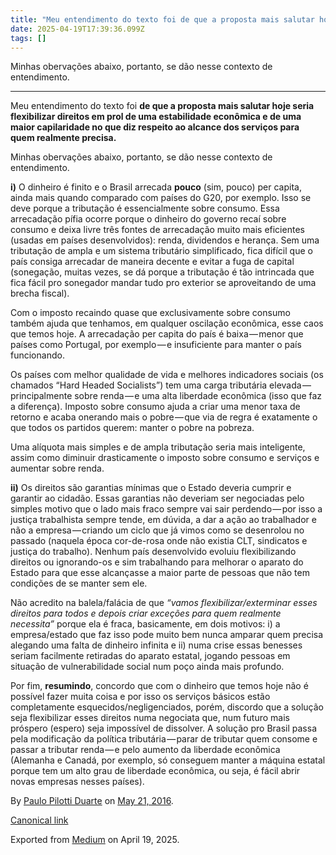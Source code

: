 ```yaml
---
title: "Meu entendimento do texto foi de que a proposta mais salutar hoje seria flexibilizar direitos em…"
date: 2025-04-19T17:39:36.099Z
tags: []
---
```


Minhas obervações abaixo, portanto, se dão nesse contexto de entendimento.

* * *

Meu entendimento do texto foi **de que a proposta mais salutar hoje seria flexibilizar direitos em prol de uma estabilidade econômica e de uma maior capilaridade no que diz respeito ao alcance dos serviços para quem realmente precisa.**

Minhas obervações abaixo, portanto, se dão nesse contexto de entendimento.

**i)** O dinheiro é finito e o Brasil arrecada **pouco** (sim, pouco) per capita, ainda mais quando comparado com países do G20, por exemplo. Isso se deve porque a tributação é essencialmente sobre consumo. Essa arrecadação pífia ocorre porque o dinheiro do governo recaí sobre consumo e deixa livre três fontes de arrecadação muito mais eficientes (usadas em países desenvolvidos): renda, dividendos e herança. Sem uma tributação de ampla e um sistema tributário simplificado, fica difícil que o país consiga arrecadar de maneira decente e evitar a fuga de capital (sonegação, muitas vezes, se dá porque a tributação é tão intrincada que fica fácil pro sonegador mandar tudo pro exterior se aproveitando de uma brecha fiscal).

Com o imposto recaindo quase que exclusivamente sobre consumo também ajuda que tenhamos, em qualquer oscilação econômica, esse caos que temos hoje. A arrecadação per capita do país é baixa — menor que países como Portugal, por exemplo — e insuficiente para manter o país funcionando.

Os países com melhor qualidade de vida e melhores indicadores sociais (os chamados “Hard Headed Socialists”) tem uma carga tributária elevada — principalmente sobre renda — e uma alta liberdade econômica (isso que faz a diferença). Imposto sobre consumo ajuda a criar uma menor taxa de retorno e acaba onerando mais o pobre — que via de regra é exatamente o que todos os partidos querem: manter o pobre na pobreza.

Uma alíquota mais simples e de ampla tributação seria mais inteligente, assim como diminuir drasticamente o imposto sobre consumo e serviços e aumentar sobre renda.

**ii)** Os direitos são garantias mínimas que o Estado deveria cumprir e garantir ao cidadão. Essas garantias não deveriam ser negociadas pelo simples motivo que o lado mais fraco sempre vai sair perdendo — por isso a justiça trabalhista sempre tende, em dúvida, a dar a ação ao trabalhador e não a empresa — criando um ciclo que já vimos como se desenrolou no passado (naquela época cor-de-rosa onde não existia CLT, sindicatos e justiça do trabalho). Nenhum país desenvolvido evoluiu flexibilizando direitos ou ignorando-os e sim trabalhando para melhorar o aparato do Estado para que esse alcançasse a maior parte de pessoas que não tem condições de se manter sem ele.

Não acredito na balela/falácia de que _“vamos flexibilizar/exterminar esses direitos para todos e depois criar exceções para quem realmente necessita”_ porque ela é fraca, basicamente, em dois motivos: i) a empresa/estado que faz isso pode muito bem nunca amparar quem precisa alegando uma falta de dinheiro infinita e ii) numa crise essas benesses seriam facilmente retiradas do aparato estatal, jogando pessoas em situação de vulnerabilidade social num poço ainda mais profundo.

Por fim, **resumindo**, concordo que com o dinheiro que temos hoje não é possível fazer muita coisa e por isso os serviços básicos estão completamente esquecidos/negligenciados, porém, discordo que a solução seja flexibilizar esses direitos numa negociata que, num futuro mais próspero (espero) seja impossível de dissolver. A solução pro Brasil passa pela modificação da política tributária — parar de tributar quem consome e passar a tributar renda — e pelo aumento da liberdade econômica (Alemanha e Canadá, por exemplo, só conseguem manter a máquina estatal porque tem um alto grau de liberdade econômica, ou seja, é fácil abrir novas empresas nesses países).

By [Paulo Pilotti Duarte](https://medium.com/@paulopilotti) on [May 21, 2016](https://medium.com/p/4130a1996f86).

[Canonical link](https://medium.com/@paulopilotti/meu-entendimento-do-texto-foi-de-que-a-proposta-mais-salutar-hoje-seria-flexibilizar-direitos-em-4130a1996f86)

Exported from [Medium](https://medium.com) on April 19, 2025.